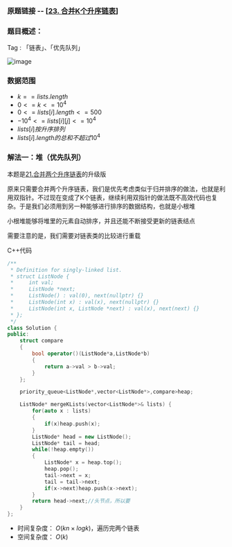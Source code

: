 ### 原题链接 -- [[23. 合并K个升序链表](https://leetcode.cn/problems/merge-k-sorted-lists/)]

### 题目概述：
Tag : 「链表」、「优先队列」

![image](https://user-images.githubusercontent.com/99656524/197369537-edba774e-4133-4ea8-ac38-e1227e34fa0c.png)

### 数据范围
* $k == lists.length$
* $0 <= k <= 10^4$
* $0 <= lists[i].length <= 500$
* $-10^4 <= lists[i][j] <= 10^4$
* $lists[i] 按 升序 排列$
* $lists[i].length 的总和不超过 10^4$

### 解法一：堆（优先队列）
本题是[21.合并两个升序链表](https://leetcode.cn/problems/merge-two-sorted-lists/)的升级版

原来只需要合并两个升序链表，我们是优先考虑类似于归并排序的做法，也就是利用双指针。不过现在变成了K个链表，继续利用双指针的做法既不高效代码也复杂。于是我们必须用到另一种能够进行排序的数据结构，也就是小根堆

小根堆能够将堆里的元素自动排序，并且还能不断接受更新的链表结点

需要注意的是，我们需要对链表类的比较进行重载

C++代码
```cpp
/**
 * Definition for singly-linked list.
 * struct ListNode {
 *     int val;
 *     ListNode *next;
 *     ListNode() : val(0), next(nullptr) {}
 *     ListNode(int x) : val(x), next(nullptr) {}
 *     ListNode(int x, ListNode *next) : val(x), next(next) {}
 * };
 */
class Solution {
public:
    struct compare
    {
        bool operator()(ListNode*a,ListNode*b)
        {
            return a->val > b->val;
        }
    };

    priority_queue<ListNode*,vector<ListNode*>,compare>heap;

    ListNode* mergeKLists(vector<ListNode*>& lists) {
        for(auto x : lists)
        {
            if(x)heap.push(x);
        }
        ListNode* head = new ListNode();
        ListNode* tail = head;
        while(!heap.empty())
        {
            ListNode* x = heap.top();
            heap.pop();
            tail->next = x;
            tail = tail->next;
            if(x->next)heap.push(x->next);
        }
        return head->next;//头节点，所以要
    }
};
```
* 时间复杂度： $O(kn×logk)$，遍历完两个链表
* 空间复杂度： $O(k)$ 
